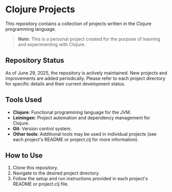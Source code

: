 # Clojure Projects

This repository contains a collection of projects written in the Clojure programming language.

> **Note:** This is a personal project created for the purpose of learning and experimenting with Clojure.

## Repository Status

As of June 29, 2025, the repository is actively maintained. New projects and improvements are added periodically. Please refer to each project directory for specific details and their current development status.

## Tools Used

- **Clojure**: Functional programming language for the JVM.
- **Leiningen**: Project automation and dependency management for Clojure.
- **Git**: Version control system.
- **Other tools**: Additional tools may be used in individual projects (see each project's README or project.clj for more information).

## How to Use

1. Clone this repository.
2. Navigate to the desired project directory.
3. Follow the setup and run instructions provided in each project's README or project.clj file.
